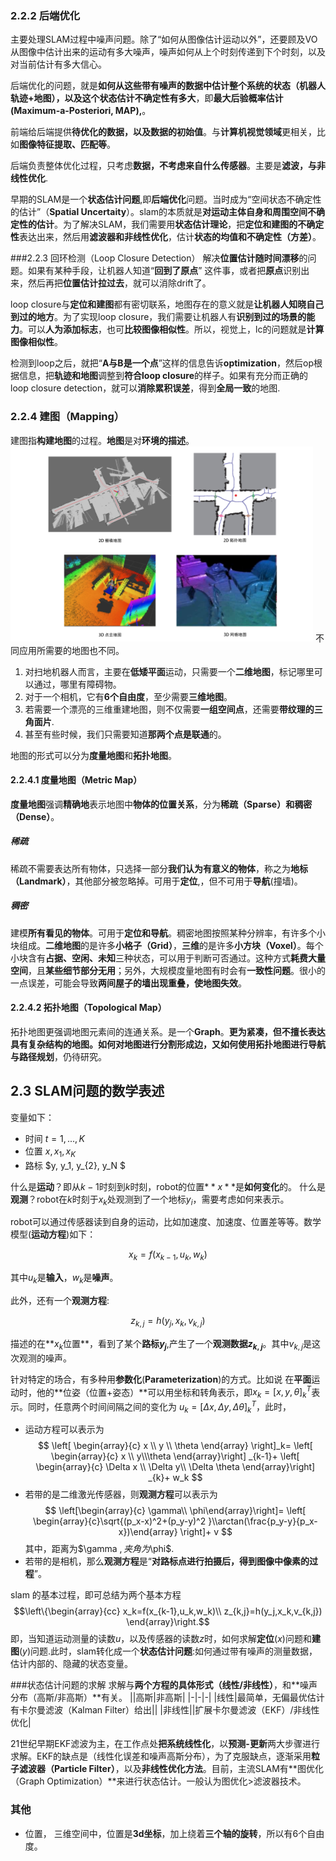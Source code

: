 
 <script type="text/javascript"
       src="http://cdn.mathjax.org/mathjax/latest/MathJax.js?config=TeX-AMS-MML_HTMLorMML"></script>
### 2.2.2 后端优化
主要处理SLAM过程中噪声问题。除了“如何从图像估计运动以外”，还要顾及VO从图像中估计出来的运动有多大噪声，噪声如何从上个时刻传递到下个时刻，以及对当前估计有多大信心。

后端优化的问题，就是**如何从这些带有噪声的数据中估计整个系统的状态（机器人轨迹+地图），以及这个状态估计不确定性有多大**，即**最大后验概率估计(Maximum-a-Posteriori, MAP),**。

前端给后端提供**待优化的数据，以及数据的初始值**。与**计算机视觉领域**更相关，比如**图像特征提取、匹配等**。

后端负责整体优化过程，只考虑**数据，不考虑来自什么传感器**。主要是**滤波，与非线性优化**.

早期的SLAM是一个**状态估计问题**,即**后端优化**问题。当时成为“空间状态不确定性的估计”（**Spatial Uncertaity**）。slam的本质就是**对运动主体自身和周围空间不确定性的估计**。为了解决SLAM，我们需要用**状态估计理论**，把**定位和建图的不确定性**表达出来，然后用**滤波器和非线性优化**，估计**状态的均值和不确定性（方差）**。

###2.2.3 回环检测（Loop Closure Detection）
解决**位置估计随时间漂移**的问题。如果有某种手段，让机器人知道“**回到了原点**” 这件事，或者把**原点**识别出来，然后再把**位置估计拉过去**，就可以消除drift了。

loop closure与**定位和建图**都有密切联系，地图存在的意义就是**让机器人知晓自己到过的地方**。为了实现loop closure，我们需要让机器人有**识别到过的场景的能力**。可以**人为添加标志**，也可**比较图像相似性**。所以，视觉上，lc的问题就是**计算图像相似性**。

检测到loop之后，就把“**A与B是一个点**”这样的信息告诉**optimization**，然后op根据信息，把**轨迹和地图**调整到**符合loop closure**的样子。如果有充分而正确的loop closure detection，就可以**消除累积误差**，得到**全局一致**的地图.

### 2.2.4 建图（Mapping）

建图指**构建地图**的过程。**地图**是对**环境的描述**。
![avatar](地图.png)
不同应用所需要的地图也不同。
1. 对扫地机器人而言，主要在**低矮平面**运动，只需要一个**二维地图**，标记哪里可以通过，哪里有障碍物。
2. 对于一个相机，它有**6个自由度**，至少需要**三维地图**。
3. 若需要一个漂亮的三维重建地图，则不仅需要**一组空间点**，还需要**带纹理的三角面片**.
4. 甚至有些时候，我们只需要知道**那两个点是联通**的。

地图的形式可以分为**度量地图**和**拓扑地图**。

#### 2.2.4.1 度量地图（Metric Map）

**度量地图**强调**精确地**表示地图中**物体的位置关系**，分为**稀疏（Sparse）**和**稠密（Dense）**。

##### 稀疏
稀疏不需要表达所有物体，只选择一部分**我们认为有意义的物体**，称之为**地标（Landmark）**，其他部分被忽略掉。可用于**定位**,，但不可用于**导航**(撞墙)。

##### 稠密
建模**所有看见的物体**。可用于**定位和导航**。稠密地图按照某种分辨率，有许多个小块组成。**二维地图**的是许多**小格子（Grid）**，**三维**的是许多**小方块（Voxel）**。每个小块含有**占据、空闲、未知**三种状态，可以用于判断可否通过。这种方式**耗费大量空间**，且**某些细节部分无用**；另外，大规模度量地图有时会有**一致性问题**。很小的一点误差，可能会导致**两间屋子的墙出现重叠，使地图失效**。

#### 2.2.4.2 拓扑地图（Topological Map）
拓扑地图更强调地图元素间的连通关系。是一个**Graph**。**更为紧凑，但不擅长表达具有复杂结构的地图。如何对地图进行分割形成边，又如何使用拓扑地图进行导航与路径规划**，仍待研究。

## 2.3 SLAM问题的数学表述

变量如下：
* 时间 $t=1,...,K$
* 位置 $x, x_1, x_K$
* 路标 $y, y_1, y_{2}, y_N $

什么是**运动**？即从$k-1$时刻到$k$时刻，robot的位置$**x**$是**如何变化**的。
什么是**观测**？robot在$k$时刻于$x_k$处观测到了一个地标$y_i$，需要考虑如何来表示。

robot可以通过传感器读到自身的运动，比如加速度、加速度、位置差等等。数学模型(**运动方程**)如下：

$$x_k=f(x_{k-1},u_k,w_k)$$

其中$u_k$是**输入**，$w_k$是**噪声**。

此外，还有一个**观测方程**:

$$z_{k,j}=h(y_j,x_k,v_{k,j})$$

描述的在**$x_k$位置**，看到了某个**路标$y_j$**,产生了一个**观测数据$z_{k,j}$**。其中$v_{k,j}$是这次观测的噪声。

针对特定的场合，有多种用**参数化**(**Parameterization**)的方式。比如说
在**平面**运动时，他的**位姿（位置+姿态）**可以用坐标和转角表示，即$x_k=[x,y,\theta]^T_k$表示。同时，任意两个时间间隔之间的变化为
$u_k=[\Delta x,\Delta y,\Delta \theta]_k^T$，此时，
* 运动方程可以表示为
$$ \left[ \begin{array}{c}
x  \\
y  \\
\theta  \end{array} \right]_k=
\left[ \begin{array}{c}
    x \\
    y\\\theta
    \end{array}\right]
_{k-1}+
\left[ \begin{array}{c}
   \Delta x \\
   \Delta y\\
   \Delta \theta
    \end{array}\right]
_{k}+ w_k
$$
* 若带的是二维激光传感器，则**观测方程**可以表示为$$
\left[\begin{array}{c} \gamma\\ \phi\end{array}\right]= 
\left[ \begin{array}{c}\sqrt{(p_x-x)^2+(p_y-y)^2  }\\arctan(\frac{p_y-y}{p_x-x})\end{array} \right]+ v
$$
其中，距离为$\gamma $,夹角为$\phi$.
* 若带的是相机，那么**观测方程**是“**对路标点进行拍摄后，得到图像中像素的过程**”。

slam 的基本过程，即可总结为两个基本方程
$$\left\{\begin{array}{cc} 
		x_k=f(x_{k-1},u_k,w_k)\\ 
		z_{k,j}=h(y_j,x_k,v_{k,j}) 
	\end{array}\right.$$
即，当知道运动测量的读数$u$，以及传感器的读数$z$时，如何求解**定位**($x$)问题和**建图**($y$)问题.此时，slam转化成一个**状态估计问题**:如何通过带有噪声的测量数据，估计内部的、隐藏的状态变量。


###状态估计问题的求解
求解与**两个方程的具体形式（线性/非线性）**，和**噪声分布（高斯/非高斯）**有关。
||高斯|非高斯|
|-|-|-|
|线性|最简单，无偏最优估计有卡尔曼滤波（Kalman Filter）给出||
|非线性||扩展卡尔曼滤波（EKF）/非线性优化|

21世纪早期EKF滤波为主，在工作点处**把系统线性化**，以**预测-更新**两大步骤进行求解。EKF的缺点是（线性化误差和噪声高斯分布），为了克服缺点，逐渐采用**粒子滤波器（Particle Filter）**，以及**非线性优化方法**。目前，主流SLAM有**图优化（Graph Optimization）**来进行状态估计。一般认为图优化>滤波器技术。

### 其他

* 位置， 三维空间中，位置是**3d坐标**，加上绕着**三个轴的旋转**，所以有6个自由度。